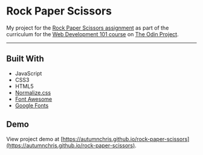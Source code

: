 # Rock Paper Scissors

My project for the [Rock Paper Scissors assignment](https://www.theodinproject.com/courses/web-development-101/lessons/rock-paper-scissors) as part of the curriculum for the [Web Development 101 course](https://www.theodinproject.com/courses/web-development-101) on [The Odin Project](https://www.theodinproject.com).

---

## Built With
* JavaScript
* CSS3
* HTML5
* [Normalize.css](https://necolas.github.io/normalize.css)
* [Font Awesome](https://fontawesome.com)
* [Google Fonts](https://fonts.google.com)

## Demo

View project demo at [https://autumnchris.github.io/rock-paper-scissors](https://autumnchris.github.io/rock-paper-scissors).
